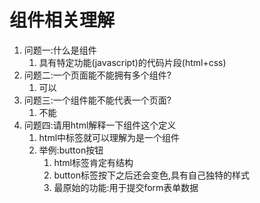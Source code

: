 # 组件相关理解

1. 问题一:什么是组件
   1. 具有特定功能(javascript)的代码片段(html+css)
2. 问题二:一个页面能不能拥有多个组件?
   1. 可以
3. 问题三:一个组件能不能代表一个页面?
   1. 不能
4. 问题四:请用html解释一下组件这个定义
   1. html中标签就可以理解为是一个组件
   2. 举例:button按钮
      1. html标签肯定有结构
      2. button标签按下之后还会变色,具有自己独特的样式
      3. 最原始的功能:用于提交form表单数据